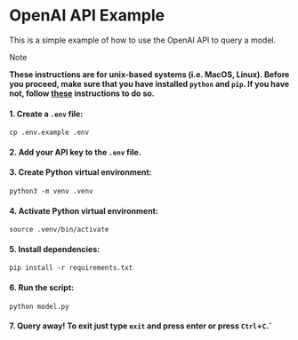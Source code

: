 # OpenAI API Example

This is a simple example of how to use the OpenAI API to query a model.

> [!NOTE]
> **These instructions are for unix-based systems (i.e. MacOS, Linux). Before you proceed, make sure that you have installed `python` and `pip`. If you have not, follow [these](https://packaging.python.org/en/latest/tutorials/installing-packages/) instructions to do so.**

#### 1. Create a `.env` file:
```
cp .env.example .env
```

#### 2. Add your API key to the `.env` file.

#### 3. Create Python virtual environment:
```
python3 -m venv .venv
```

#### 4. Activate Python virtual environment:
```
source .venv/bin/activate
```

#### 5. Install dependencies:
```
pip install -r requirements.txt
```

####    6. Run the script:
```
python model.py
```

#### 7. Query away! To exit just type `exit` and press enter or press `Ctrl`+`C`.`